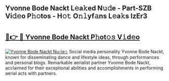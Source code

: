 ## Yvonne Bode Nackt L𝚎a𝚔ed N𝚞𝚍e - Part-SZB Vi𝚍𝚎o P𝚑𝚘tos - H𝚘𝚝 O𝚗𝚕yf𝚊ns L𝚎a𝚔s lzEr3

# <h2><a href="http://kf6zft.oniu.top/?m=Yvonne+Bode+Nackt">🔗👉 🔴 Yvonne Bode Nackt P𝚑ot𝚘𝚜 V𝚒d𝚎o</a></h2>

[![Yvonne Bode Nackt Nu𝚍e𝚜](https://i.imgur.com/0qMVB7G.gif)](http://kf6zft.oniu.top/?m=Yvonne+Bode+Nackt)
Social media personality Yvonne Bode Nackt, known for disseminating dance and lifestyle ideas, through performances and personal blogs. Remarkable aerialist partner Yvonne Bode Nackt, acclaimed for their exceptional abilities and accomplishments in performing aerial acts with partners.  
